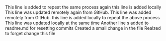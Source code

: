 
This line is added to repeat the same process again
this line is added locally
This line was updated remotely again from GitHub.
This line was added remotely from GitHub.
this line is added locally to repeat the above process
This line was updated locally at the same time
Another line s added to readme.md for resetting commits
Created a small change in the file
Realzed to forget change this file
